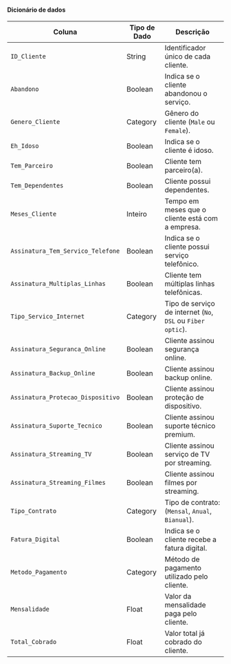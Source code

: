 #### Dicionário de dados

| Coluna                           | Tipo de Dado    | Descrição                                                                 |
|----------------------------------|------------------|--------------------------------------------------------------------------|
| `ID_Cliente`                     | String           | Identificador único de cada cliente.                                     |
| `Abandono`                       | Boolean          | Indica se o cliente abandonou o serviço.                                 |
| `Genero_Cliente`                 | Category | Gênero do cliente (`Male` ou `Female`).                                          |
| `Eh_Idoso`                       | Boolean          | Indica se o cliente é idoso.                                             |
| `Tem_Parceiro`                   | Boolean          | Cliente tem parceiro(a).                                                 |
| `Tem_Dependentes`               | Boolean          | Cliente possui dependentes.                                               |
| `Meses_Cliente`                  | Inteiro          | Tempo em meses que o cliente está com a empresa.                         |
| `Assinatura_Tem_Servico_Telefone`| Boolean          | Indica se o cliente possui serviço telefônico.                           |
| `Assinatura_Multiplas_Linhas`    | Boolean          | Cliente tem múltiplas linhas telefônicas.                                |
| `Tipo_Servico_Internet`          | Category | Tipo de serviço de internet (`No`, `DSL` ou `Fiber optic`).                      |
| `Assinatura_Seguranca_Online`    | Boolean          | Cliente assinou segurança online.                                        |
| `Assinatura_Backup_Online`       | Boolean          | Cliente assinou backup online.                                           |
| `Assinatura_Protecao_Dispositivo`| Boolean          | Cliente assinou proteção de dispositivo.                                 |
| `Assinatura_Suporte_Tecnico`     | Boolean          | Cliente assinou suporte técnico premium.                                 |
| `Assinatura_Streaming_TV`        | Boolean          | Cliente assinou serviço de TV por streaming.                             |
| `Assinatura_Streaming_Filmes`    | Boolean          | Cliente assinou filmes por streaming.                                    |
| `Tipo_Contrato`                  | Category | Tipo de contrato: (`Mensal`, `Anual`, `Bianual`).                                |
| `Fatura_Digital`                 | Boolean          | Indica se o cliente recebe a fatura digital.                             |
| `Metodo_Pagamento`               | Category | Método de pagamento utilizado pelo cliente.                                      |
| `Mensalidade`                    | Float            | Valor da mensalidade paga pelo cliente.                                  |
| `Total_Cobrado`                  | Float            | Valor total já cobrado do cliente.                                       |
